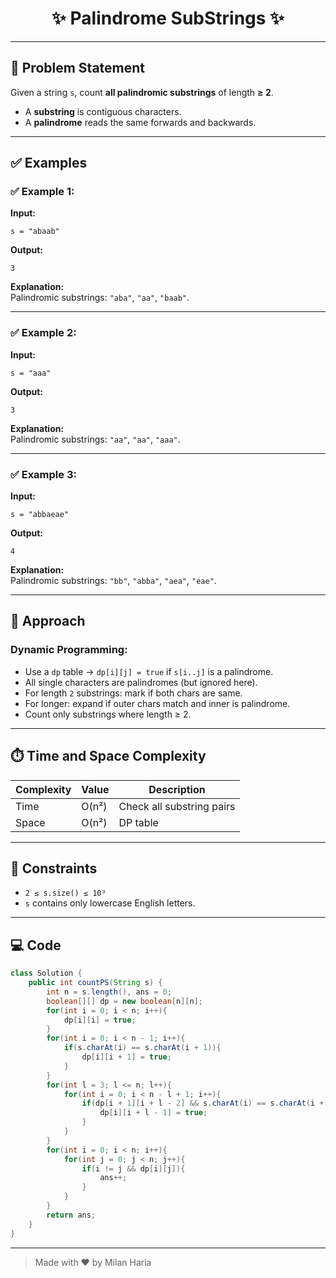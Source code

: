 <h1 align="center">✨ Palindrome SubStrings ✨</h1>

---

## 📝 Problem Statement

Given a string `s`, count **all palindromic substrings** of length **≥ 2**.

- A **substring** is contiguous characters.
- A **palindrome** reads the same forwards and backwards.

---

## ✅ Examples

### ✅ Example 1:
**Input:**  
```
s = "abaab"
```

**Output:**  
```
3
```

**Explanation:**  
Palindromic substrings: `"aba"`, `"aa"`, `"baab"`.

---

### ✅ Example 2:
**Input:**  
```
s = "aaa"
```

**Output:**  
```
3
```

**Explanation:**  
Palindromic substrings: `"aa"`, `"aa"`, `"aaa"`.

---

### ✅ Example 3:
**Input:**  
```
s = "abbaeae"
```

**Output:**  
```
4
```

**Explanation:**  
Palindromic substrings: `"bb"`, `"abba"`, `"aea"`, `"eae"`.

---

## 🧠 Approach

### Dynamic Programming:
- Use a `dp` table → `dp[i][j] = true` if `s[i..j]` is a palindrome.
- All single characters are palindromes (but ignored here).
- For length `2` substrings: mark if both chars are same.
- For longer: expand if outer chars match and inner is palindrome.
- Count only substrings where length ≥ 2.

---

## ⏱️ Time and Space Complexity

| Complexity | Value | Description                |
|------------|-------|----------------------------|
| Time       | O(n²) | Check all substring pairs  |
| Space      | O(n²) | DP table                   |

---

## 🎯 Constraints

- `2 ≤ s.size() ≤ 10³`
- `s` contains only lowercase English letters.

---

## 💻 Code

```java
class Solution {
    public int countPS(String s) {
        int n = s.length(), ans = 0;
        boolean[][] dp = new boolean[n][n];
        for(int i = 0; i < n; i++){
            dp[i][i] = true;
        }
        for(int i = 0; i < n - 1; i++){
            if(s.charAt(i) == s.charAt(i + 1)){
                dp[i][i + 1] = true;
            }
        }
        for(int l = 3; l <= n; l++){
            for(int i = 0; i < n - l + 1; i++){
                if(dp[i + 1][i + l - 2] && s.charAt(i) == s.charAt(i + l - 1)){
                    dp[i][i + l - 1] = true;
                }
            }
        }
        for(int i = 0; i < n; i++){
            for(int j = 0; j < n; j++){
                if(i != j && dp[i][j]){
                    ans++;
                }
            }
        }
        return ans;
    }
}
```

---

> Made with ❤️ by Milan Haria
